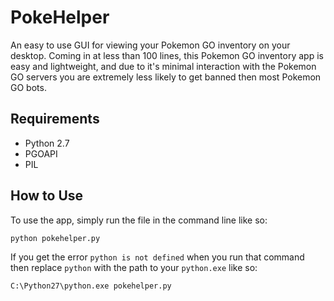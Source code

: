 # PokeHelper
An easy to use GUI for viewing your Pokemon GO inventory on your desktop.
Coming in at less than 100 lines, this Pokemon GO inventory app is easy and lightweight, and due to it's minimal interaction with the Pokemon GO servers you are extremely less likely to get banned then most Pokemon GO bots.

## Requirements
* Python 2.7
* PGOAPI
* PIL

## How to Use
To use the app, simply run the file in the command line like so:
```
python pokehelper.py
```
If you get the error `python is not defined` when you run that command then replace `python` with the path to your `python.exe` like so:
```
C:\Python27\python.exe pokehelper.py
```
